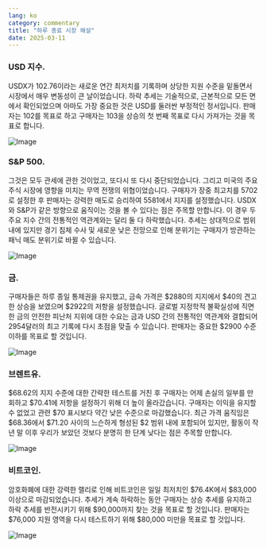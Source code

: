 ```yaml
---
lang: ko
category: commentary
title: "하루 종료 시장 해설"
date: 2025-03-11
---
```


### USD 지수.

USDX가 102.76이라는 새로운 연간 최저치를 기록하며 상당한 지원 수준을 밑돌면서 시장에서 매우 변동성이 큰 날이었습니다. 하락 추세는 기술적으로, 근본적으로 모든 면에서 확인되었으며 아마도 가장 중요한 것은 USD를 둘러싼 부정적인 정서입니다. 판매자는 102를 목표로 하고 구매자는 103을 상승의 첫 번째 목표로 다시 가져가는 것을 목표로 합니다.

![Image](https://markleighedu.github.io/img/Mar-2025/11-Mar-2025/usdindex.jpg)

### S&P 500.

그것은 모두 관세에 관한 것이었고, 또다시 또 다시 중단되었습니다. 그리고 미국의 주요 주식 시장에 영향을 미치는 무역 전쟁의 위협이었습니다. 구매자가 장중 최고치를 5702로 설정한 후 판매자는 강력한 매도로 승리하여 5581에서 지지를 설정했습니다. USDX와 S&P가 같은 방향으로 움직이는 것을 볼 수 있다는 점은 주목할 만합니다. 이 경우 두 주요 지수 간의 전통적인 역관계와는 달리 둘 다 하락했습니다. 추세는 상대적으로 범위 내에 있지만 경기 침체 수사 및 새로운 낮은 전망으로 인해 분위기는 구매자가 방관하는 패닉 매도 분위기로 바뀔 수 있습니다.

![Image](https://markleighedu.github.io/img/Mar-2025/11-Mar-2025/sp500.jpg)

### 금.

구매자들은 하루 종일 통제권을 유지했고, 금속 가격은 $2880의 지지에서 $40의 견고한 상승을 보였으며 $2922의 저항을 설정했습니다. 글로벌 지정학적 불확실성에 직면한 금의 안전한 피난처 지위에 대한 수요는 금과 USD 간의 전통적인 역관계와 결합되어 2954달러의 최고 기록에 다시 초점을 맞출 수 있습니다. 판매자는 중요한 $2900 수준 이하를 목표로 할 것입니다.

![Image](https://markleighedu.github.io/img/Mar-2025/11-Mar-2025/gold.jpg)

### 브렌트유.

$68.62의 지지 수준에 대한 간략한 테스트를 거친 후 구매자는 어제 손실의 일부를 만회하고 $70.41에 저항을 설정하기 위해 더 높이 올라갔습니다. 구매자는 이익을 유지할 수 없었고 관련 $70 표시보다 약간 낮은 수준으로 마감했습니다. 최근 가격 움직임은 $68.36에서 $71.20 사이의 느슨하게 형성된 $2 범위 내에 포함되어 있지만, 활동이 작년 말 이후 우리가 보았던 것보다 분명히 한 단계 낮다는 점은 주목할 만합니다.

![Image](https://markleighedu.github.io/img/Mar-2025/11-Mar-2025/brentoil.jpg)

### 비트코인.

암호화폐에 대한 강력한 랠리로 인해 비트코인은 일일 최저치인 $76.4K에서 $83,000 이상으로 마감되었습니다. 추세가 계속 하락하는 동안 구매자는 상승 추세를 유지하고 하락 추세를 반전시키기 위해 $90,000까지 찾는 것을 목표로 할 것입니다. 판매자는 $76,000 지원 영역을 다시 테스트하기 위해 $80,000 미만을 목표로 할 것입니다.

![Image](https://markleighedu.github.io/img/Mar-2025/11-Mar-2025/bitcoin.jpg)

